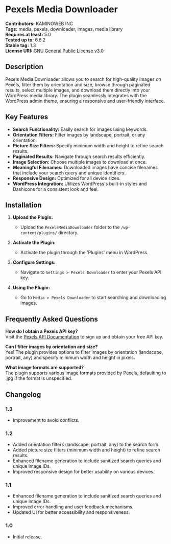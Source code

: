 # Pexels Media Downloader

**Contributors:** KAMINOWEB INC  
**Tags:** media, pexels, downloader, images, media library  
**Requires at least:** 5.0  
**Tested up to:** 6.6.2  
**Stable tag:** 1.3  
**License URI:** [GNU General Public License v3.0](https://www.gnu.org/licenses/gpl-3.0.html)  

## Description

Pexels Media Downloader allows you to search for high-quality images on Pexels, filter them by orientation and size, browse through paginated results, select multiple images, and download them directly into your WordPress media library. The plugin seamlessly integrates with the WordPress admin theme, ensuring a responsive and user-friendly interface.

## Key Features

- **Search Functionality:** Easily search for images using keywords.
- **Orientation Filters:** Filter images by landscape, portrait, or any orientation.
- **Picture Size Filters:** Specify minimum width and height to refine search results.
- **Paginated Results:** Navigate through search results efficiently.
- **Image Selection:** Choose multiple images to download at once.
- **Meaningful Filenames:** Downloaded images have concise filenames that include your search query and unique identifiers.
- **Responsive Design:** Optimized for all device sizes.
- **WordPress Integration:** Utilizes WordPress's built-in styles and Dashicons for a consistent look and feel.

## Installation

1. **Upload the Plugin:**
   - Upload the `PexelsMediaDownloader` folder to the `/wp-content/plugins/` directory.

2. **Activate the Plugin:**
   - Activate the plugin through the 'Plugins' menu in WordPress.

3. **Configure Settings:**
   - Navigate to `Settings > Pexels Downloader` to enter your Pexels API key.

4. **Using the Plugin:**
   - Go to `Media > Pexels Downloader` to start searching and downloading images.

## Frequently Asked Questions

**How do I obtain a Pexels API key?**  
Visit the [Pexels API Documentation](https://www.pexels.com/api/) to sign up and obtain your free API key.

**Can I filter images by orientation and size?**  
Yes! The plugin provides options to filter images by orientation (landscape, portrait, any) and specify minimum width and height in pixels.

**What image formats are supported?**  
The plugin supports various image formats provided by Pexels, defaulting to .jpg if the format is unspecified.

## Changelog

### 1.3
- Improvement to avoid conflicts.

### 1.2
- Added orientation filters (landscape, portrait, any) to the search form.
- Added picture size filters (minimum width and height) to refine search results.
- Enhanced filename generation to include sanitized search queries and unique image IDs.
- Improved responsive design for better usability on various devices.

### 1.1
- Enhanced filename generation to include sanitized search queries and unique image IDs.
- Improved error handling and user feedback mechanisms.
- Updated UI for better accessibility and responsiveness.

### 1.0
- Initial release.

